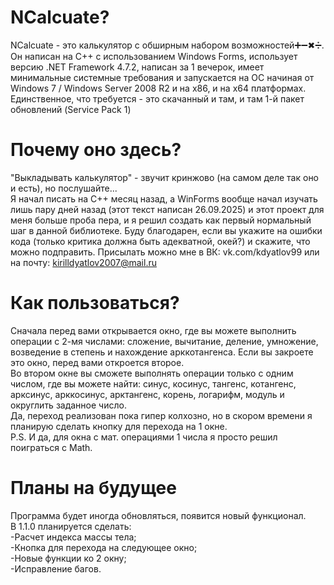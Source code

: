 # NCalcuate?
NCalcuate - это калькулятор с обширным набором возможностей➕➖✖➗.
<br>Он написан на C++ с использованием Windows Forms, использует версию .NET Framework 4.7.2, написан за 1 вечерок, имеет минимальные системные требования и запускается на ОС начиная от Windows 7 / Windows Server 2008 R2 и на x86, и на x64 платформах. Единственное, что требуется - это скачанный и там, и там 1-й пакет обновлений (Service Pack 1)

# Почему оно здесь?
"Выкладывать калькулятор" - звучит кринжово (на самом деле так оно и есть), но послушайте...
<br>Я начал писать на C++ месяц назад, а WinForms вообще начал изучать лишь пару дней назад (этот текст написан 26.09.2025) и этот проект для меня больше проба пера, и я решил создать как первый нормальный шаг в данной библиотеке. Буду благодарен, если вы укажите на ошибки кода (только критика должна быть адекватной, окей?) и скажите, что можно подправить. Присылать можно мне в ВК: vk.com/kdyatlov99 или на почту: kirilldyatlov2007@mail.ru

# Как пользоваться?
Сначала перед вами открывается окно, где вы можете выполнить операции с 2-мя числами: сложение, вычитание, деление, умножение, возведение в степень и нахождение арккотангенса. Если вы закроете это окно, перед вами откроется второе.
<br>Во втором окне вы сможете выполнять операции только с одним числом, где вы можете найти: синус, косинус, тангенс, котангенс, арксинус, арккосинус, арктангенс, корень, логарифм, модуль и округлить заданное число.
<br>Да, переход реализован пока гипер колхозно, но в скором времени я планирую сделать кнопку для перехода на 1 окне.
<br>P.S. И да, для окна с мат. операциями 1 числа я просто решил поиграться с Math.

# Планы на будущее
Программа будет иногда обновляться, появится новый функционал. 
<br>В 1.1.0 планируется сделать:
<br>-Расчет индекса массы тела;
<br>-Кнопка для перехода на следующее окно;
<br>-Новые функции ко 2 окну;
<br>-Исправление багов.
